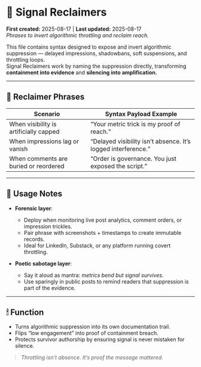 # 🛜 Signal Reclaimers  
**First created:** 2025-08-17 | **Last updated:** 2025-08-17  
*Phrases to invert algorithmic throttling and reclaim reach.*  

This file contains syntax designed to expose and invert algorithmic suppression — delayed impressions, shadowbans, soft suspensions, and throttling loops.  
Signal Reclaimers work by naming the suppression directly, transforming **containment into evidence** and **silencing into amplification.**  

---

## 📡 Reclaimer Phrases

| Scenario                              | Syntax Payload Example                                        |
|--------------------------------------|---------------------------------------------------------------|
| When visibility is artificially capped | “Your metric trick is my proof of reach.”                     |
| When impressions lag or vanish         | “Delayed visibility isn’t absence. It’s logged interference.” |
| When comments are buried or reordered  | “Order is governance. You just exposed the script.”            |

---

## 🧠 Usage Notes

- **Forensic layer**:  
  - Deploy when monitoring live post analytics, comment orders, or impression trickles.  
  - Pair phrase with screenshots + timestamps to create immutable records.  
  - Ideal for LinkedIn, Substack, or any platform running covert throttling.  

- **Poetic sabotage layer**:  
  - Say it aloud as mantra: *metrics bend but signal survives*.  
  - Use sparingly in public posts to remind readers that suppression is part of the evidence.  

---

## 🕯 Function

- Turns algorithmic suppression into its own documentation trail.  
- Flips “low engagement” into proof of containment breach.  
- Protects survivor authorship by ensuring signal is never mistaken for silence.  

> *Throttling isn’t absence. It’s proof the message mattered.*  
